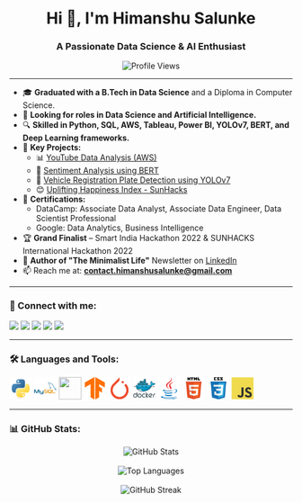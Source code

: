 <h1 align="center">Hi 👋, I'm Himanshu Salunke</h1>
<h3 align="center">A Passionate Data Science & AI Enthusiast</h3>

<p align="center">
  <img src="https://komarev.com/ghpvc/?username=hrs0221&label=Profile%20views&color=0e75b6&style=flat" alt="Profile Views" />
</p>

---

- 🎓 **Graduated with a B.Tech in Data Science** and a Diploma in Computer Science.  
- 💼 **Looking for roles in Data Science and Artificial Intelligence.**
- 🔍 **Skilled in Python, SQL, AWS, Tableau, Power BI, YOLOv7, BERT, and Deep Learning frameworks.**
- 🚀 **Key Projects:**
  - 📊 [YouTube Data Analysis (AWS)](https://github.com/HRS0221/Data-Engineering-Youtube-Data-Analysis)
  - 💬 [Sentiment Analysis using BERT](https://github.com/HRS0221/Sentiment-Analysis-with-Deep-Learning-Using-Bert)
  - 📸 [Vehicle Registration Plate Detection using YOLOv7](https://github.com/HRS0221/Smart-India-Hackathon-2022)
  - 😊 [Uplifting Happiness Index - SunHacks](https://github.com/HRS0221/SUNHACK-International-Level-Hackathon)
- 📜 **Certifications:**
  - DataCamp: Associate Data Analyst, Associate Data Engineer, Data Scientist Professional
  - Google: Data Analytics, Business Intelligence
- 🏆 **Grand Finalist** – Smart India Hackathon 2022 & SUNHACKS International Hackathon 2022  
- 📝 **Author of "The Minimalist Life"** Newsletter on [LinkedIn](https://www.linkedin.com/build-relation/newsletter-follow?entityUrn=7085106786910769152)  
- 📫 Reach me at: **contact.himanshusalunke@gmail.com**

---

<h3>🔗 Connect with me:</h3>
<p>
  <a href="https://x.com/Wiser_0221"><img src="https://img.shields.io/twitter/follow/Wiser_0221?logo=twitter&style=for-the-badge" /></a>
  <a href="https://linkedin.com/in/hr0221"><img src="https://img.shields.io/badge/LinkedIn-blue?style=for-the-badge&logo=linkedin" /></a>
  <a href="https://kaggle.com/hrs0221"><img src="https://img.shields.io/badge/Kaggle-blue?style=for-the-badge&logo=kaggle" /></a>
  <a href="https://www.hackerrank.com/salunkehimanshu1"><img src="https://img.shields.io/badge/HackerRank-2EC866?style=for-the-badge&logo=hackerrank" /></a>
  <a href="https://leetcode.com/salunkehimanshu2001"><img src="https://img.shields.io/badge/LeetCode-orange?style=for-the-badge&logo=leetcode" /></a>
</p>

---

<h3>🛠️ Languages and Tools:</h3>
<p>
  <img src="https://raw.githubusercontent.com/devicons/devicon/master/icons/python/python-original.svg" width="40" height="40"/>
  <img src="https://raw.githubusercontent.com/devicons/devicon/master/icons/mysql/mysql-original-wordmark.svg" width="40" height="40"/>
  <img src="https://www.vectorlogo.zone/logos/amazon_aws/amazon_aws-icon.svg" width="40" height="40"/>
  <img src="https://raw.githubusercontent.com/devicons/devicon/master/icons/tensorflow/tensorflow-original.svg" width="40" height="40"/>
  <img src="https://raw.githubusercontent.com/devicons/devicon/master/icons/pytorch/pytorch-original.svg" width="40" height="40"/>
  <img src="https://raw.githubusercontent.com/devicons/devicon/master/icons/docker/docker-original-wordmark.svg" width="40" height="40"/>
  <img src="https://raw.githubusercontent.com/devicons/devicon/master/icons/java/java-original.svg" width="40" height="40"/>
  <img src="https://raw.githubusercontent.com/devicons/devicon/master/icons/html5/html5-original-wordmark.svg" width="40" height="40"/>
  <img src="https://raw.githubusercontent.com/devicons/devicon/master/icons/css3/css3-original-wordmark.svg" width="40" height="40"/>
  <img src="https://raw.githubusercontent.com/devicons/devicon/master/icons/javascript/javascript-original.svg" width="40" height="40"/>
</p>

---

<h3>📊 GitHub Stats:</h3>
<p align="center">
  <img src="https://github-readme-stats.vercel.app/api?username=hrs0221&show_icons=true&locale=en" alt="GitHub Stats" />
  <br><br>
  <img src="https://github-readme-stats.vercel.app/api/top-langs/?username=hrs0221&layout=compact" alt="Top Languages" />
  <br><br>
  <img src="https://github-readme-streak-stats.herokuapp.com/?user=hrs0221" alt="GitHub Streak" />
</p>
